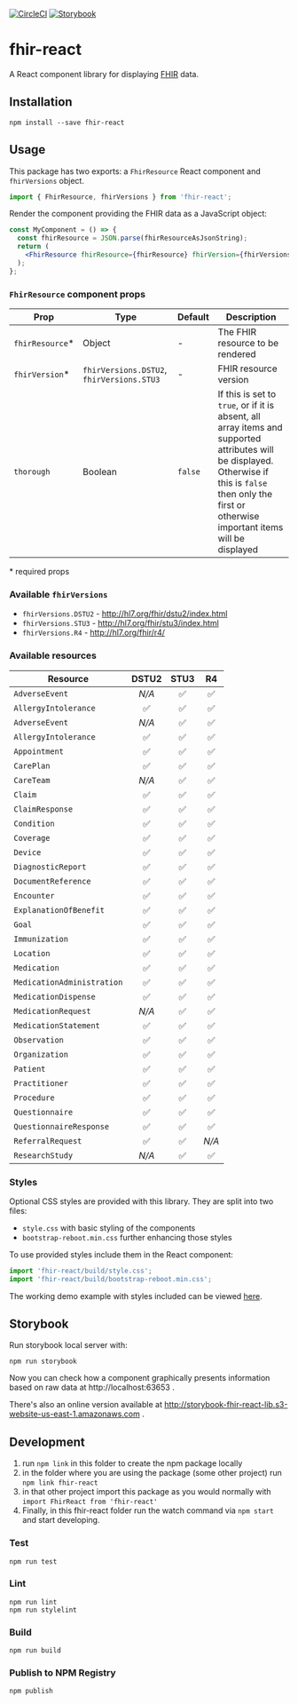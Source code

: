 [![CircleCI](https://circleci.com/gh/1uphealth/fhir-react/tree/master.svg?style=svg)](https://circleci.com/gh/1uphealth/fhir-react/tree/master)
[![Storybook](https://github.com/storybookjs/brand/raw/master/badge/badge-storybook.svg?sanitize=true)](http://storybook-fhir-react-lib.s3-website-us-east-1.amazonaws.com/)

# fhir-react

A React component library for displaying [FHIR](https://1up.health/dev/doc/introduction-to-fhir) data.

## Installation

```
npm install --save fhir-react
```

## Usage

This package has two exports: a `FhirResource` React component and `fhirVersions` object.

```js
import { FhirResource, fhirVersions } from 'fhir-react';
```

Render the component providing the FHIR data as a JavaScript object:

```jsx
const MyComponent = () => {
  const fhirResource = JSON.parse(fhirResourceAsJsonString);
  return (
    <FhirResource fhirResource={fhirResource} fhirVersion={fhirVersions.STU3} />
  );
};
```

### `FhirResource` component props

| Prop             | Type                                      | Default | Description                                                                                                                                                                                               |
| ---------------- | ----------------------------------------- | ------- | --------------------------------------------------------------------------------------------------------------------------------------------------------------------------------------------------------- |
| `fhirResource`\* | Object                                    | -       | The FHIR resource to be rendered                                                                                                                                                                          |
| `fhirVersion`\*  | `fhirVersions.DSTU2`, `fhirVersions.STU3` | -       | FHIR resource version                                                                                                                                                                                     |
| `thorough`       | Boolean                                   | `false` | If this is set to `true`, or if it is absent, all array items and supported attributes will be displayed. Otherwise if this is `false` then only the first or otherwise important items will be displayed |

\* required props

### Available `fhirVersions`

- `fhirVersions.DSTU2` - http://hl7.org/fhir/dstu2/index.html
- `fhirVersions.STU3` - http://hl7.org/fhir/stu3/index.html
- `fhirVersions.R4` - http://hl7.org/fhir/r4/

### Available resources

| Resource                   | DSTU2 | STU3 |  R4   |
| -------------------------- | :---: | :--: | :---: |
| `AdverseEvent`             | _N/A_ |  ✅  |  ✅   |
| `AllergyIntolerance`       |  ✅   |  ✅  |  ✅   |
| `AdverseEvent`             | _N/A_ |  ✅  |  ✅   |
| `AllergyIntolerance`       |  ✅   |  ✅  |  ✅   |
| `Appointment`              |  ✅   |  ✅  |  ✅   |
| `CarePlan`                 |  ✅   |  ✅  |  ✅   |
| `CareTeam`                 | _N/A_ |  ✅  |  ✅   |
| `Claim`                    |  ✅   |  ✅  |  ✅   |
| `ClaimResponse`            |  ✅   |  ✅  |  ✅   |
| `Condition`                |  ✅   |  ✅  |  ✅   |
| `Coverage`                 |  ✅   |  ✅  |  ✅   |
| `Device`                   |  ✅   |  ✅  |  ✅   |
| `DiagnosticReport`         |  ✅   |  ✅  |  ✅   |
| `DocumentReference`        |  ✅   |  ✅  |  ✅   |
| `Encounter`                |  ✅   |  ✅  |  ✅   |
| `ExplanationOfBenefit`     |  ✅   |  ✅  |  ✅   |
| `Goal`                     |  ✅   |  ✅  |  ✅   |
| `Immunization`             |  ✅   |  ✅  |  ✅   |
| `Location`                 |  ✅   |  ✅  |  ✅   |
| `Medication`               |  ✅   |  ✅  |  ✅   |
| `MedicationAdministration` |  ✅   |  ✅  |  ✅   |
| `MedicationDispense`       |  ✅   |  ✅  |  ✅   |
| `MedicationRequest`        | _N/A_ |  ✅  |  ✅   |
| `MedicationStatement`      |  ✅   |  ✅  |  ✅   |
| `Observation`              |  ✅   |  ✅  |  ✅   |
| `Organization`             |  ✅   |  ✅  |  ✅   |
| `Patient`                  |  ✅   |  ✅  |  ✅   |
| `Practitioner`             |  ✅   |  ✅  |  ✅   |
| `Procedure`                |  ✅   |  ✅  |  ✅   |
| `Questionnaire`            |  ✅   |  ✅  |  ✅   |
| `QuestionnaireResponse`    |  ✅   |  ✅  |  ✅   |
| `ReferralRequest`          |  ✅   |  ✅  | _N/A_ |
| `ResearchStudy`            | _N/A_ |  ✅  |  ✅   |

### Styles

Optional CSS styles are provided with this library. They are split into two files:

- `style.css` with basic styling of the components
- `bootstrap-reboot.min.css` further enhancing those styles

To use provided styles include them in the React component:

```js
import 'fhir-react/build/style.css';
import 'fhir-react/build/bootstrap-reboot.min.css';
```

The working demo example with styles included can be viewed [here](https://codesandbox.io/s/infallible-diffie-r6ln5).

## Storybook

Run storybook local server with:

```
npm run storybook
```

Now you can check how a component graphically presents information based on raw data at http://localhost:63653 .

There's also an online version available at http://storybook-fhir-react-lib.s3-website-us-east-1.amazonaws.com .

## Development

1. run `npm link` in this folder to create the npm package locally
1. in the folder where you are using the package (some other project) run `npm link fhir-react`
1. in that other project import this package as you would normally with `import FhirReact from 'fhir-react'`
1. Finally, in this fhir-react folder run the watch command via `npm start` and start developing.

### Test

```
npm run test
```

### Lint

```
npm run lint
npm run stylelint
```

### Build

```
npm run build
```

### Publish to NPM Registry

```
npm publish
```
